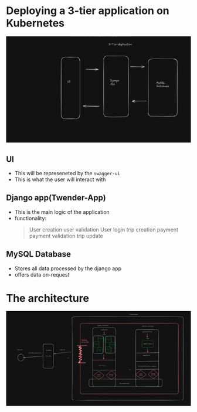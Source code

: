 # Deploying a 3-tier application on Kubernetes

![3-tier-app.png](3-tier-app.png)

## UI
- This will be represeneted by the `swagger-ui`
- This is what the user will interact with

## Django app(Twender-App)
- This is the main logic of the application
- functionality:
    > User creation
    > user validation
    > User login
    > trip creation
    > payment
    > payment validation
    > trip update


## MySQL Database
- Stores all data processed by the django app
- offers data on-request

# The architecture
![k8s-architecture.png](k8s-architecture.png)